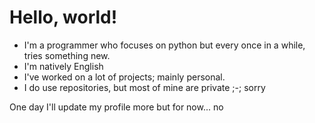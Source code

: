 # Hello, world!
- I'm a programmer who focuses on python but every once in a while, tries something new.
- I'm natively English
- I've worked on a lot of projects; mainly personal.
- I do use repositories, but most of mine are private ;-; sorry

One day I'll update my profile more but for now...
no
